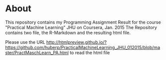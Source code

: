 # About
 This repository contains my Programming Assignment Result for the course "Practical Machine Learning" JHU on Coursera, Jan. 2015
 The Repository contains two file, the R-Markdown and the resulting html file.
 
Please use the URL http://htmlpreview.github.io/?https://github.com/huberp/PracticalMachineLearning_JHU_012015/blob/master/PractMaschLearn_PA.html to read the html file
